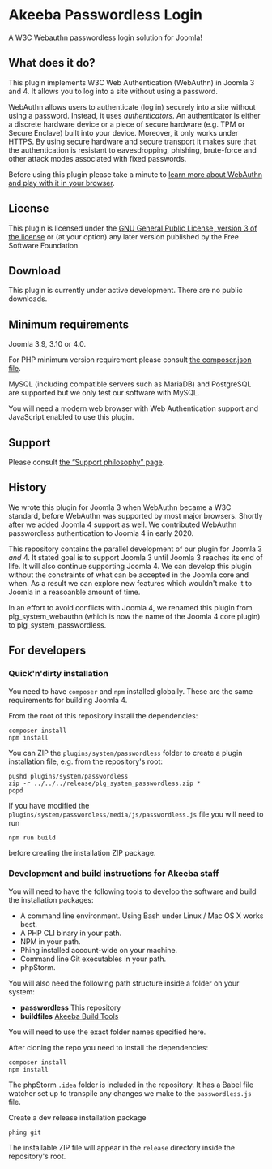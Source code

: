 # Akeeba Passwordless Login

A W3C Webauthn passwordless login solution for Joomla!

## What does it do?

This plugin implements W3C Web Authentication (WebAuthn) in Joomla 3 and 4. It allows you to log into a site without using a password.
 
WebAuthn allows users to authenticate (log in) securely into a site without using a password. Instead, it uses _authenticators_. An authenticator is either a discrete hardware device or a piece of secure hardware (e.g. TPM or Secure Enclave) built into your device. Moreover, it only works under HTTPS. By using secure hardware and secure transport it makes sure that the authentication is resistant to eavesdropping, phishing, brute-force and other attack modes associated with fixed passwords.

Before using this plugin please take a minute to [learn more about WebAuthn and play with it in your browser](https://webauthn.io).

## License

This plugin is licensed under the [GNU General Public License, version 3 of the license](https://www.gnu.org/licenses/gpl-3.0.en.html) or (at your option) any later version published by the Free Software Foundation.

## Download

This plugin is currently under active development. There are no public downloads.

## Minimum requirements

Joomla 3.9, 3.10 or 4.0.

For PHP minimum version requirement please consult [the composer.json file](composer.json).

MySQL (including compatible servers such as MariaDB) and PostgreSQL are supported but we only test our software with MySQL.

You will need a modern web browser with Web Authentication support and JavaScript enabled to use this plugin.

## Support

Please consult [the “Support philosophy” page](.github/SUPPORT.md). 

## History

We wrote this plugin for Joomla 3 when WebAuthn became a W3C standard, before WebAuthn was supported by most major browsers. Shortly after we added Joomla 4 support as well. We contributed WebAuthn passwordless authentication to Joomla 4 in early 2020.

This repository contains the parallel development of our plugin for Joomla 3 _and_ 4. It stated goal is to support Joomla 3 until Joomla 3 reaches its end of life. It will also continue supporting Joomla 4. We can develop this plugin without the constraints of what can be accepted in the Joomla core and when. As a result we can explore new features which wouldn't make it to Joomla in a reasoanble amount of time.

In an effort to avoid conflicts with Joomla 4, we renamed this plugin from plg_system_webauthn (which is now the name of the Joomla 4 core plugin) to plg_system_passwordless.
 
## For developers

### Quick'n'dirty installation

You need to have `composer` and `npm` installed globally. These are the same requirements for building Joomla 4.

From the root of this repository install the dependencies:
```shell script
composer install
npm install
```

You can ZIP the `plugins/system/passwordless` folder to create a plugin installation file, e.g. from the repository's root:
```shell script
pushd plugins/system/passwordless
zip -r ../../../release/plg_system_passwordless.zip *
popd
```

If you have modified the `plugins/system/passwordless/media/js/passwordless.js` file you will need to run
```shell script
npm run build
```
before creating the installation ZIP package.

### Development and build instructions for Akeeba staff

You will need to have the following tools to develop the software and build the installation packages:

* A command line environment. Using Bash under Linux / Mac OS X works best.
* A PHP CLI binary in your path.
* NPM in your path.
* Phing installed account-wide on your machine.
* Command line Git executables in your path.
* phpStorm.

You will also need the following path structure inside a folder on your system:

* **passwordless** This repository
* **buildfiles** [Akeeba Build Tools](https://github.com/akeeba/buildfiles)

You will need to use the exact folder names specified here.

After cloning the repo you need to install the dependencies:
```shell script
composer install
npm install
```

The phpStorm `.idea` folder is included in the repository. It has a Babel file watcher set up to transpile any changes we make to the `passwordless.js` file.

Create a dev release installation package

	phing git
		
The installable ZIP file will appear in the `release` directory inside the repository's root.